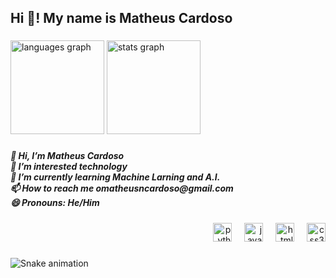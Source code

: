 <h2 align="left">Hi 👋! My name is Matheus Cardoso</h2>

###

<div align="left">
  <img src="https://github-readme-stats.vercel.app/api/top-langs?username=MatheusC-py&locale=en&hide_title=false&layout=compact&card_width=320&langs_count=5&theme=dark&hide_border=false" height="150" alt="languages graph"  />
  <img src="https://github-readme-stats.vercel.app/api?username=MatheusC-py&hide_title=false&hide_rank=true&show_icons=true&include_all_commits=true&count_private=true&disable_animations=false&theme=dark&locale=en&hide_border=false" height="150" alt="stats graph"  />
</div>

###

<h5 align="left">👋 Hi, I’m Matheus Cardoso<br>👀 I’m interested technology<br>🌱 I’m currently learning Machine Larning and A.I.<br>📫 How to reach me omatheusncardoso@gmail.com<br>😄 Pronouns: He/Him</h5>

###

<div align="right">
  <img src="https://cdn.jsdelivr.net/gh/devicons/devicon/icons/python/python-original.svg" height="30" alt="python logo"  />
  <img width="12" />
  <img src="https://cdn.jsdelivr.net/gh/devicons/devicon/icons/javascript/javascript-original.svg" height="30" alt="javascript logo"  />
  <img width="12" />
  <img src="https://cdn.jsdelivr.net/gh/devicons/devicon/icons/html5/html5-original.svg" height="30" alt="html5 logo"  />
  <img width="12" />
  <img src="https://cdn.jsdelivr.net/gh/devicons/devicon/icons/css3/css3-original.svg" height="30" alt="css3 logo"  />
</div>

###

<img src="https://raw.githubusercontent.com/MatheusC-py/MatheusC-py/output/snake.svg" alt="Snake animation" />

###
